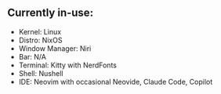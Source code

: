 ## Currently in-use:

- Kernel: Linux
- Distro: NixOS
- Window Manager: Niri
- Bar: N/A
- Terminal: Kitty with NerdFonts
- Shell: Nushell
- IDE: Neovim with occasional Neovide, Claude Code, Copilot
